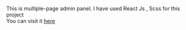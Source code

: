 This is multiple-page admin panel. I have used React Js , Scss for this project
<br/>
You can visit it [here](https://8cfmnf-3000.csb.app/)
